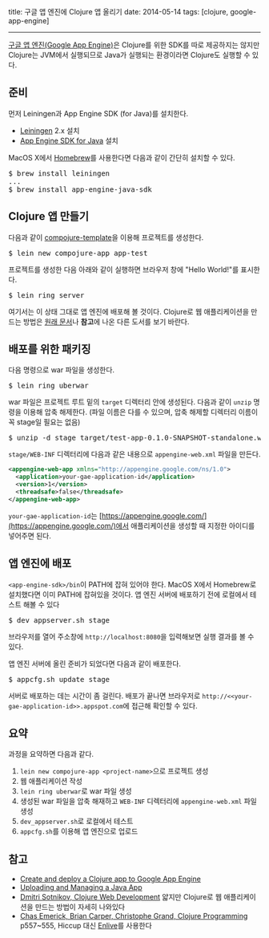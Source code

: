 title: 구글 앱 엔진에 Clojure 앱 올리기
date: 2014-05-14
tags: [clojure, google-app-engine]

---
[구글 앱 엔진(Google App Engine)](https://cloud.google.com/products/app-engine/)은 Clojure를 위한 SDK를 따로 제공하지는 않지만 Clojure는 JVM에서 실행되므로 Java가 실행되는 환경이라면 Clojure도 실행할 수 있다.
<!--more-->

## 준비
먼저 Leiningen과 App Engine SDK (for Java)를 설치한다.

* [Leiningen](https://github.com/technomancy/leiningen) 2.x 설치
* [App Engine SDK for Java](https://developers.google.com/appengine/downloads) 설치

MacOS X에서 [Homebrew](http://brew.sh/)를 사용한다면 다음과 같이 간단히 설치할 수 있다.

<pre class="console">
$ brew install leiningen
...
$ brew install app-engine-java-sdk
</pre>

## Clojure 앱 만들기
다음과 같이 [compojure-template](https://github.com/yogthos/compojure-template)을 이용해 프로젝트를 생성한다.

<pre class="console">
$ lein new compojure-app app-test
</pre>

프로젝트를 생성한 다음 아래와 같이 실행하면 브라우저 창에 "Hello World!"를 표시한다.

<pre class="console">
$ lein ring server
</pre>

여기서는 이 상태 그대로 앱 엔진에 배포해 볼 것이다. Clojure로 웹 애플리케이션을 만드는 방법은 [원래 문서](http://flowa.fi/blog/2014/04/25/clojure-gae-howto.html)나 **참고**에 나온 다른 도서를 보기 바란다.

## 배포를 위한 패키징
다음 명령으로 war 파일을 생성한다.

<pre class="console">
$ lein ring uberwar
</pre>

war 파일은 프로젝트 루트 밑의 `target` 디렉터리 안에 생성된다. 다음과 같이 `unzip` 명령을 이용해 압축 해제한다. (파일 이름은 다를 수 있으며, 압축 해제할 디렉터리 이름이 꼭 stage일 필요는 없음)

<pre class="console">
$ unzip -d stage target/test-app-0.1.0-SNAPSHOT-standalone.war
</pre>

`stage/WEB-INF` 디렉터리에 다음과 같은 내용으로 `appengine-web.xml` 파일을 만든다.

```xml
<appengine-web-app xmlns="http://appengine.google.com/ns/1.0">
  <application>your-gae-application-id</application>
  <version>1</version>
  <threadsafe>false</threadsafe>
</appengine-web-app>
```

`your-gae-application-id`는 [https://appengine.google.com/](https://appengine.google.com/)에서 애플리케이션을 생성할 때 지정한 아이디를 넣어주면 된다.

## 앱 엔진에 배포
`<app-engine-sdk>/bin`이 PATH에 잡혀 있어야 한다. MacOS X에서 Homebrew로 설치했다면 이미 PATH에 잡혀있을 것이다. 앱 엔진 서버에 배포하기 전에 로컬에서 테스트 해볼 수 있다

<pre class="console">
$ dev_appserver.sh stage
</pre>

브라우저를 열어 주소창에 `http://localhost:8080`을 입력해보면 실행 결과를 볼 수 있다.

앱 엔진 서버에 올린 준비가 되었다면 다음과 같이 배포한다.

<pre class="console">
$ appcfg.sh update stage
</pre>

서버로 배포하는 데는 시간이 좀 걸린다. 배포가 끝나면 브라우저로 `http://<<your-gae-application-id>>.appspot.com`에 접근해 확인할 수 있다.

## 요약
과정을 요약하면 다음과 같다.

1. `lein new compojure-app <project-name>`으로 프로젝트 생성
2. 웹 애플리케이션 작성
3. `lein ring uberwar`로 war 파일 생성
4. 생성된 war 파일을 압축 해재하고 `WEB-INF` 디렉터리에 `appengine-web.xml` 파일 생성
5. `dev_appserver.sh`로 로컬에서 테스트
6. `appcfg.sh`를 이용해 앱 엔진으로 업로드

## 참고
* [Create and deploy a Clojure app to Google App Engine](http://flowa.fi/blog/2014/04/25/clojure-gae-howto.html)
* [Uploading and Managing a Java App](https://developers.google.com/appengine/docs/java/tools/uploadinganapp)
* [Dmitri Sotnikov, Clojure Web Development](https://pragprog.com/book/dswdcloj/web-development-with-clojure)
얇지만 Clojure로 웹 애플리케이션을 만드는 방법이 자세히 나와있다
* [Chas Emerick, Brian Carper, Christophe Grand, Clojure Programming](http://shop.oreilly.com/product/0636920013754.do)
p557~555, Hiccup 대신 [Enlive](https://github.com/cgrand/enlive)를 사용한다
